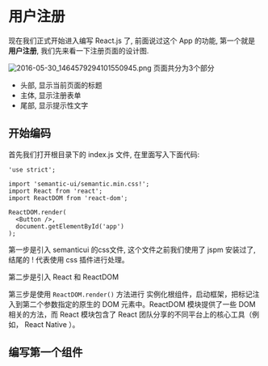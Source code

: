 # 用户注册
现在我们正式开始进入编写 React.js 了, 前面说过这个 App 的功能, 第一个就是 **用户注册**, 我们先来看一下注册页面的设计图.

![2016-05-30_1464579294101550945.png](http://p.simman.cc/2016-05-30_1464579294101550945.png!800)
页面共分为3个部分

- 头部, 显示当前页面的标题
- 主体, 显示注册表单
- 尾部, 显示提示性文字

## 开始编码

首先我们打开根目录下的 index.js 文件, 在里面写入下面代码:

```
'use strict';

import 'semantic-ui/semantic.min.css!';
import React from 'react';
import ReactDOM from 'react-dom';

ReactDOM.render(
  <Button />,
  document.getElementById('app')
);
```
第一步是引入 semanticui 的css文件, 这个文件之前我们使用了 jspm 安装过了, 结尾的 ! 代表使用 css 插件进行处理。

第二步是引入 React 和 ReactDOM

第三步是使用 `ReactDOM.render()` 方法进行 实例化根组件，启动框架，把标记注入到第二个参数指定的原生的 DOM 元素中。ReactDOM 模块提供了一些 DOM 相关的方法，而 React 模块包含了 React 团队分享的不同平台上的核心工具（例如， React Native ）。

## 编写第一个组件

